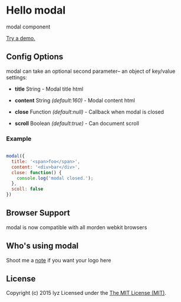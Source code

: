 Hello modal
=========
modal component

[Try a demo.](http://7li.github.io/components/modal/)

## Config Options

modal can take an optional second parameter– an object of key/value settings:

- **title** String - Modal title html

-	**content** String *(default:160)* - Modal content html

- **close** Function *(default:null)* - Callback when modal is closed

- **scroll** Boolean *(default:true)* - Can document scroll

### Example

``` js

modal({
  title: '<span>foo</span>',
  content: '<div>bar</div>',
  close: function() {
    console.log('modal closed.');
  },
  scoll: false
})

```

## Browser Support
modal is now compatible with all morden webkit browsers

## Who's using modal
Shoot me a [note](mailto:702368372atqqcom) if you want your logo here

## License
Copyright (c) 2015 lyz Licensed under the [The MIT License (MIT)](http://opensource.org/licenses/MIT).
